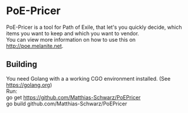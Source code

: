 # PoE-Pricer

PoE-Pricer is a tool for Path of Exile, that let's you quickly decide, which items you want to keep and which you want to vendor.  
You can view more information on how to use this on http://poe.melanite.net.

Building
-------

You need Golang with a a working CGO environment installed. (See https://golang.org)  
Run:  
go get https://github.com/Matthias-Schwarz/PoEPricer  
go build github.com/Matthias-Schwarz/PoEPricer  